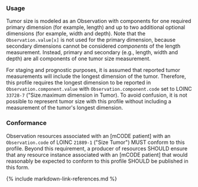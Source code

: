 ### Usage

Tumor size is modeled as an Observation with components for one required primary dimension (for example, length) and up to two additional optional dimensions (for example, width and depth). Note that the `Observation.value[x]` is not used for the primary dimension, because secondary dimensions cannot be considered _components_ of the length measurement. Instead, primary and secondary (e.g., length, width and depth) are all components of one tumor size measurement.

For staging and prognostic purposes, it is assumed that reported tumor measurements will include the longest dimension of the tumor. Therefore, this profile requires the longest dimension to be reported in `Observation.component.value` with `Observation.component.code` set to LOINC `33728-7` ("Size.maximum dimension in Tumor). To avoid confusion, it is not possible to represent tumor size with this profile without including a measurement of the tumor's longest dimension.

### Conformance

Observation resources associated with an [mCODE patient] with an `Observation.code` of LOINC `21889-1` ("Size Tumor") MUST conform to this profile. Beyond this requirement, a producer of resources SHOULD ensure that any resource instance associated with an [mCODE patient] that would reasonably be expected to conform to this profile SHOULD be published in this form.

{% include markdown-link-references.md %}
